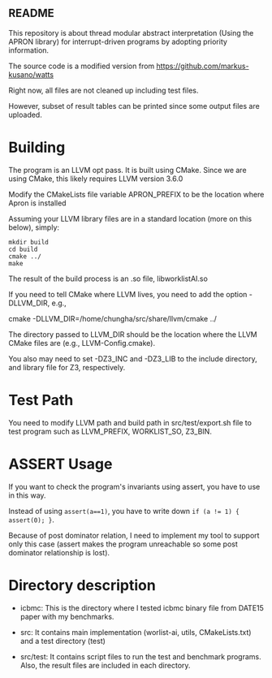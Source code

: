 ## README

This repository is about thread modular abstract interpretation (Using the APRON library) 
for interrupt-driven programs by adopting priority information.

The source code is a modified version from https://github.com/markus-kusano/watts

Right now, all files are not cleaned up including test files.

However, subset of result tables can be printed since some output files are uploaded.


# Building

The program is an LLVM opt pass. It is built using CMake. 
Since we are using CMake, this likely requires LLVM version 3.6.0

Modify the CMakeLists file variable APRON_PREFIX to be the location where Apron is installed

Assuming your LLVM library files are in a standard location (more on this below), simply:

    mkdir build
    cd build
    cmake ../
    make

The result of the build process is an .so file, libworklistAI.so

If you need to tell CMake where LLVM lives, you need to add the option -DLLVM_DIR, e.g.,

cmake -DLLVM_DIR=/home/chungha/src/share/llvm/cmake ../

The directory passed to LLVM_DIR should be the location where the LLVM CMake files are (e.g., LLVM-Config.cmake).

You also may need to set -DZ3_INC and -DZ3_LIB to the include directory, and library file for Z3, respectively.

# Test Path

You need to modify LLVM path and build path in src/test/export.sh file to test program such as LLVM_PREFIX, WORKLIST_SO, Z3_BIN.


# ASSERT Usage

If you want to check the program's invariants using assert, you have to use in this way.

Instead of using ``assert(a==1)``, you have to write down
``if (a != 1) { assert(0); }``.

Because of post dominator relation, I need to implement my tool to support only this case (assert makes the program unreachable so some post dominator relationship is lost).


# Directory description

- icbmc: This is the directory where I tested icbmc binary file from DATE15 paper with my benchmarks.

- src: It contains main implementation (worlist-ai, utils, CMakeLists.txt) and a test directory (test)

- src/test: It contains script files to run the test and benchmark programs. Also, the result files are included in each directory.

